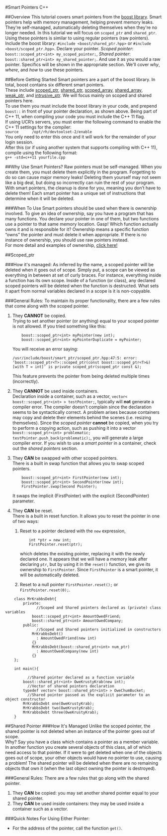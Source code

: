 #Smart Pointers C++

##Overview
This tutorial covers smart pointers from the 
[boost library](http://www.boost.org/doc/libs/1_57_0/libs/smart_ptr/smart_ptr.htm).
Smart pointers help with memory management, helping prevent memory leaks.
They're self-managed, automatically deleting themselves when they're no longer needed.
In this tutorial we will focus on `scoped_ptr` and `shared_ptr`. 
Using these pointers is similar to using regular pointers (raw pointers). 
Include the boost library: `#include <boost/shared_ptr.hpp>` or `#include <boost/scoped_ptr.hpp>`.
Declare your pointer. *Scoped pointer*: `boost::scoped_ptr<int> my_scoped_pointer;`,    *Shared pointer*: `boost::shared_ptr<int> my_shared_pointer;`. 
And use it as you would a raw pointer.
Specifics will be shown in the appropriate section.
We'll cover *why*, *where*, and *how* to use these pointers.

##Before Getting Started
Smart pointers are a part of the boost library.
In total, boost contains six different smart pointers.  
These include 
[scoped_ptr](http://www.boost.org/doc/libs/1_57_0/libs/smart_ptr/scoped_ptr.htm),
[shared_ptr](http://www.boost.org/doc/libs/1_57_0/libs/smart_ptr/shared_ptr.htm), 
[scoped_array](http://www.boost.org/doc/libs/1_57_0/libs/smart_ptr/scoped_array.htm), 
[shared_array](http://www.boost.org/doc/libs/1_57_0/libs/smart_ptr/shared_array.htm), 
[weak_ptr](http://www.boost.org/doc/libs/1_57_0/libs/smart_ptr/weak_ptr.htm), 
and [intrusive_ptr](http://www.boost.org/doc/libs/1_57_0/libs/smart_ptr/intrusive_ptr.html). 
We will focus mainly on scoped and shared pointers here.   
To use them you must include the boost library in your code, and prepend `boost::` in front of your pointer declaration, as shown above.
Being part of C++ 11, when compiling your code you must include the C++ 11 flag.  
If using UCR’s servers, you must enter the following command to enable the C++ 11 settings for the compiler:   
`source	     /opt/rh/devtoolset-2/enable`   
You only need to enter this once and it will work for the remainder of your login session.   
After this (or if using another system that supports compiling with C++ 11), compile using the following format:   
`g++ -std=c++11 yourfile.cpp`

##Why Use Smart Pointers?
Raw pointers must be self-managed. 
When you create them, you must delete them explicitly in the program. 
Forgetting to do so can cause major memory leaks! 
Deleting them yourself may not seem like a big deal, but doing so incorrectly can ruin the rest of your program. 
With smart pointers, the cleanup is done for you, meaning you don’t have to delete them! 
Each smart pointer has a unique set of instructions that determine when it will be deleted.  

###When To Use
Smart pointers should be used when there is ownership involved.
To give an idea of ownership, say you have a program that has many functions.
You declare your pointer in one of them, but two functions use a pointer to that same memory location.
Gasp! Which function actually owns it and is responsible for it?
Ownership means a specific function “owns” the pointer and must delete it when appropriate.
If there is no instance of ownership, you should use raw pointers instead.  
For more detail and examples of ownership, 
[click here!](http://ericlavesson.blogspot.com/2013/03/c-ownership-semantics.html)

##Scoped_ptr

###How it's managed:
As inferred by the name, a scoped pointer will be deleted when it goes out of scope. 
Simply put, a scope can be viewed as everything in between at set of curly braces.
For instance, everything inside a function has its own scope. 
Inside of a function (or class), any declared scoped pointers will be deleted when the function is destructed. 
What sets it apart from normal variables declared in a scope is it is non-copyable. 

###General Rules:
To maintain its proper functionality, there are a few rules that come along with the scoped pointer. 

1. 	They **CANNOT** be copied.   
	Trying to set another pointer (or anything) equal to your scoped pointer is not allowed.
	If you tried something like this:

	```
		boost::scoped_ptr<int> myPointer(new int);
		boost::scoped_ptr<int> myPointerDuplicate = myPointer;
	```
	
	You will receive an error saying:
	
	```
	/usr/include/boost/smart_ptr/scoped_ptr.hpp:47:5: error: ‘boost::scoped_ptr<T>::scoped_ptr(const boost::scoped_ptr<T>&) [with T = int]’ is private scoped_ptr(scoped_ptr const &);
	```
	
	This feature prevents the pointer from being deleted multiple times (incorrectly).
	
2. 	They **CANNOT** be used inside containers.    
	Declaration inside a container, such as a vector, `vector< boost::scoped_ptr<int> > testPointer;`, typically will **not** generate a compiler error.
	The compiler doesn't complain since the declaration seems to be syntactically correct.
	A problem arises because containers may copy and delete their elements behind the scenes (i.e. resizing themselves). 
	Since the *scoped pointer* **cannot** be copied, when you try to perform a copying action, 
	such as pushing it into a vector `boost::scoped_ptr<int> problematic; testPointer.push_back(problematic);`,
	you will generate a large compiler error.
	If you wish to use a *smart pointer* in a container, check out the *shared pointers* section.

3. 	They **CAN** be swapped with other scoped pointers.   
	There is a built in swap function that allows you to swap scoped pointers.   
	```
		boost::scoped_ptr<int> FirstPointer(new int);
		boost::scoped_ptr<int> SecondPointer(new int);
		FirstPointer.swap(Second Pointer);
	```
	It swaps the implicit (FirstPointer) with the explicit (SecondPointer) parameter.
	
4. 	They **CAN** be reset.   
	There is a built in reset function. It allows you to reset the pointer in one of two ways:

	1. 	Reset to a pointer declared with the `new` expression,
	    
		```
			int *ptr = new int;
			FirstPointer.reset(ptr);
		``` 
		  	
		which deletes the existing pointer, replacing it with the newly declared one.
		It appears that we will have a memory leak after declaring `ptr`, but by using it in the `reset()` function, we give its ownership to `FirstPointer`.
		Since `FirstPointer` is a smart pointer, it will be automatically deleted.
		
	2. 	Reset to a null pointer `FirstPointer.reset();` or `FirstPointer.reset(0);`.

```
	class MrKrabbsDebt{
		private:
			  //Scoped and Shared pointers declared as (private) class variables
			boost::scoped_ptr<int> AmountOwedFriend;
			boost::shared_ptr<int> AmountOwedCompany;
		public:
			  //Scoped and Shared pointers initialized in constructors
			MrKrabbsDebt()
			  : AmountOwedFriend(new int)
			{}
			MrKrabbsDebt(boost::shared_ptr<int> num_ptr)
			  : AmountOwedCompany(new int)
			{}
	};	
	
	int main(){
	
		  //Shared pointer declared as a function variable
		boost::shared_ptr<int> OweKrustyKrab(new int);
		  //Vector of shared pointers declaration
		typedef vector< boost::shared_ptr<int> > OweChumBucket;
		  //Shared pointer passed as the explicit parameter to an object constructor
		MrKrabbsDebt one(OweKrustyKrab);
		MrKrabbsDebt two(OweKrustyKrab);
		MrKrabbsDebt three(OweKrustyKrab);
	}
```
##Shared Pointer
###How It's Managed
Unlike the scoped pointer, the shared pointer is not deleted when an instance of the pointer goes out of scope.  
Why? Say you have a class which contains a pointer as a member variable.
In another function you create several objects of this class, all of which need access to that pointer.
If it were to get deleted when one of the objects goes out of scope, your other objects would have no pointer to use, causing a problem!
The shared pointer will be deleted when there are no remaining objects that own it (when the last object owning the pointer is destroyed).

###General Rules:
There are a few rules that go along with the shared pointer. 

1. They **CAN** be copied: you may set another shared pointer equal to your shared pointer.
2. They **CAN** be used inside containers: they may be used inside a container such as a vector.

###Quick Notes For Using Either Pointer: 
* For the address of the pointer, call the function `get()`.    



